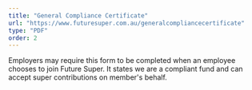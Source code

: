 ```yaml
---
title: "General Compliance Certificate"
url: "https://www.futuresuper.com.au/generalcompliancecertificate"
type: "PDF"
order: 2
---
```


Employers may require this form to be completed when an employee chooses to join Future Super. It states we are a compliant fund and can accept super contributions on member's behalf.
